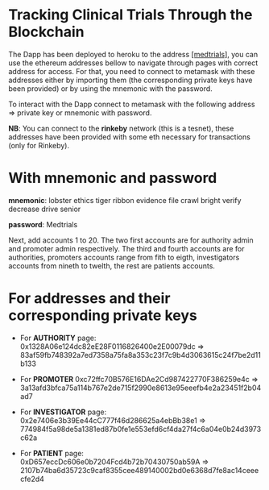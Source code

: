 # Tracking Clinical Trials Through the Blockchain

The Dapp has been deployed to heroku to the address [[medtrials]](https://samuel-medical-trials.herokuapp.com/), you can use the ethereum addresses bellow to navigate through pages with correct address for access. For that, you need to connect to metamask with these addresses either by importing them (the corresponding private keys have been provided) or by using the mnemonic with the password.

To interact with the Dapp connect to metamask with the following address => private key or mnemonic with password.

__NB__: You can connect to the __rinkeby__ network (this is a tesnet), these addresses have been provided with some eth necessary for transactions (only for Rinkeby).

# With mnemonic and password

__mnemonic__: lobster ethics tiger ribbon evidence file crawl bright verify decrease drive senior

__password__: Medtrials

Next, add accounts 1 to 20. The two first accounts are for authority admin and promoter admin respectively. The third and fourth accounts are for authorities, promoters accounts range from fith to eigth, investigators accounts from nineth to twelth, the rest are patients accounts.

# For addresses and their corresponding private keys

- For __AUTHORITY__ page:
0x1328A06e124dc82eE28F0116826400e2E00079dc => 83af59fb748392a7ed7358a75fa8a353c23f7c9b4d3063615c24f7be2d11b133

- For __PROMOTER__
0xc72ffc70B576E16DAe2Cd987422770F386259e4c =>
3a13afd3bfca75a114b767e2de715f2990e8613e95eeefb4e2a23451f2b04ad7

- For __INVESTIGATOR__ page:
0x2e7406e3b39Ee44cC777f46d286625a4ebBb38e1 =>
774984f5a98de5a1381ed87b0fe1e553efd6cf4da27f4c6a04e0b24d3973c62a

- For __PATIENT__ page:
0xD657eccDc606e0b7204Fcd4b72b70430750ab59A =>
2107b74ba6d35723c9caf8355cee489140002bd0e6368d7fe8ac14ceeecfe2d4
